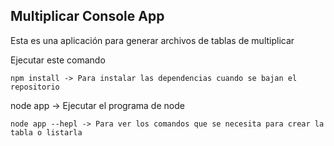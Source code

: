 

## Multiplicar Console App 

Esta es una aplicación para generar archivos de tablas de multiplicar

Ejecutar este comando

```
npm install -> Para instalar las dependencias cuando se bajan el repositorio
```
node app -> Ejecutar el programa de node
```
node app --hepl -> Para ver los comandos que se necesita para crear la tabla o listarla
```

